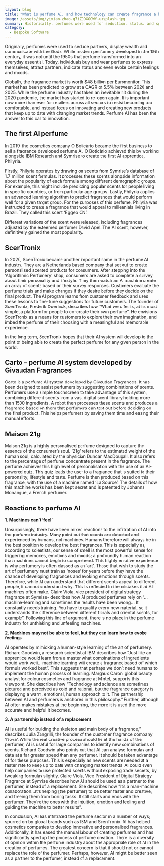 ```yaml
---
layout: blog
title: "What is perfume AI, and how technology can create fragrance a human will love?"
image: /assets/img/yixian-zhao-q7iZCOXGOWY-unsplash.jpg
summary: Historically, perfumes were used for seduction, status, and spiritual practices. Modern perfumery evolved in the 19th century, becoming a daily essential by the 1950s. Perfume AI, emerging in the 21st century, blends technology with traditional fragrance creation, revolutionizing the industry while preserving the perfumer's artistry.
category:
  - Bespoke Software
---
```


Originally, perfumes were used to seduce partners, display wealth and communicate with the Gods. While modern perfumery developed in the 19th century, it was not until the 1950s that perfume transformed into an everyday essential. Today, individuals buy and wear perfumes to express themselves, attract partners, indicate status and even evoke certain feelings and moods.

Globally, the fragrance market is worth $48 billion per Euromonitor. This market has been predicted to grow at a CAGR of 5.5% between 2020 and 2025. While the perfume industry has taken an inevitable hit during the 2020 pandemic, the market has started to re-open again. It is important now more than ever for retailers across all sectors to resist becoming too comfortable, and instead focus on innovating and creating new products that keep up to date with changing market trends. Perfume AI has been the answer to this call to innovation.

## The first AI perfume
In 2019, the cosmetics company O Boticàrio became the first business to sell a fragrance developed perfume AI. O Boticàrio achieved this by working alongside IBM Research and Symrise to create the first AI apprentice, Philyria.

Firstly, Philyria operates by drawing on scents from Symrise’s database of 1.7 million scent formulas. It processes these scents alongside information about the popularity of each formula among different demographic groups. For example, this might include predicting popular scents for people living in specific countries, or from particular age groups. Lastly, Philyria applies an advanced learning algorithm to predict fragrances that would perform well for a given target group. For the purposes of this perfume, Philyria was instructed to create a fragrance that would appeal to millennials living in Brazil. They called this scent ‘Eggeo ON’.

Different variations of the scent were released, including fragrances adjusted by the esteemed perfumer David Apel. The AI scent, however, definitively gained the most popularity.

## ScenTronix
In 2020, ScenTronix became another important name in the perfume Al industry. They are a Netherlands based company that set out to create personalised scented products for consumers. After stepping into the ‘Algorithmic Perfumery’ shop, consumers are asked to complete a survey about their personality and lifestyle. They then watch an AI machine create an array of scents based on their survey responses. Customers evaluate the perfume trials and make changes if they desire before they decide on the final product. The AI program learns from customer feedback and uses these lessons to fine-tune suggestions for future customers. The founder of ScenTronix, Frederik Duerinck, describes how “What we offer is, at its most simple, a platform for people to co-create their own perfume”. He envisions ScenTronix as a means for customers to explore their own imagination, and imbed the perfume of their choosing with a meaningful and memorable experience.

In the long term, ScenTronix hopes that their AI system will develop to the point of being able to create the perfect perfume for any given person in the world.

## Carto – perfume AI system developed by Givaudan Fragrances
Carto is a perfume AI system developed by Givaudan Fragrances. It has been designed to assist perfumers by suggesting combinations of scents. Perfumers use a simple touchscreen to take advantage of this system, combining different scents from a vast digital scent library holding more than 1500 ingredients. A robot then processes these scents and produces a fragrance based on them that perfumers can test out before deciding on the final product. This helps perfumers by saving them time and easing their manual efforts.

## Maison 21g
Maison 21g is a highly personalised perfume designed to capture the essence of the consumer’s soul. ‘21g’ refers to the estimated weight of the human soul, calculated by the physician Duncan MacDougall. It also refers to the percentage of perfume concentrate present in the fragrance. The perfume achieves this high level of personalisation with the use of an AI-powered quiz. This quiz leads the user to a fragrance that is suited to their personality, lifestyle and taste. Perfume is then produced based on this fragrance, with the use of a machine named ‘La Source’. The details of how this machine works has been kept secret and is patented by Johanna Monangue, a French perfumer.

## Reactions to perfume AI

**1. Machines can’t ‘feel’**

Unsurprisingly, there have been mixed reactions to the infiltration of AI into the perfume industry. Many point out that scents are detected and experienced by humans, not machines. Humans therefore will always be in the best position to develop the best fragrances. This is especially as, according to scientists, our sense of smell is the most powerful sense for triggering memories, emotions and moods; a profoundly human reaction that machines cannot begin to comprehend. This highly emotive experience is why perfumery is often classed as an ‘art’. Those that wish to study the art of perfumery must train as ‘noses’ for years before they have the chance of developing fragrances and evoking emotions through scents. Therefore, while AI can understand that different scents appeal to different people, it cannot understand why. This is reflected in the mistakes that AI machines often make. Claire Viola, vice president of digital strategy fragrance at Symrise- describes how AI produced perfumes rely on “… machine-learning and sometimes the results have been wrong… It constantly needs training. You have to qualify every new material, so it understands the difference between different florals and oriental scents, for example”. Following this line of argument, there is no place in the perfume industry for unthinking and unfeeling machines.

**2. Machines may not be able to feel, but they can learn how to evoke feelings**

AI operates by mimicking a human-style learning of the art of perfumery. Richard Goodwin, a research scientist at IBM describes how “Just like an apprentice would learn from a master what combinations of ingredients would work well… machine learning will create a fragrance based off which formula worked best”. This suggests that perhaps we don’t need humans to implement the human process of learning. Margaux Caron, global beauty analyst for colour cosmetics and fragrance at Mintel, supports this viewpoint. She describes how “Technology and science are sometimes pictured and perceived as cold and rational, but the fragrance category is displaying a warm, emotional, human approach to it. The partnership between AI and perfumers is anchored in this philosophy.” Further, although AI often makes mistakes at the beginning, the more it is used the more accurate and helpful it becomes.

**3. A partnership instead of a replacement**

AI is useful for building the skeleton and main body of a fragrance,” describes Julia Zangrilli, the founder of the customer fragrance company ‘Nova’. While the real creative process should lie at the hands of the perfumer, AI is useful for large companies to identify new combinations of scents. Richard Goodwin also points out that AI can analyse formulas and data at a far greater speed than any perfumer. It should be taken advantage of for these purposes. This is especially as new scents are needed at a faster rate to keep up to date with changing market trends. AI could even help companies to use protected scents without exposing trade secrets, by tweaking formulas slightly. Claire Viola, Vice President of Digital Strategy Fragrance at Symrise describes how AI should be used as a partner to the perfumer, instead of a replacement. She describes how “It’s a man-machine collaboration…It’s helping [the perfumer] to be better faster and creative, and freeing them from boring tasks. It still starts and ends with the perfumer. They’re the ones with the intuition, emotion and feeling and guiding the machine to better results”.

In conclusion, AI has infiltrated the perfume sector in a number of ways; spurred on by global brands such as IBM and ScenTronix. AI has helped cosmetics companies to develop innovative and personalised fragrances. Additionally, it has eased the manual labour of creating perfumes and has significantly sped up the process of perfume creation. There is a diversity of opinion within the perfume industry about the appropriate role of AI in the creation of perfumes. The greatest concern is that it should not or cannot replace the role of the perfumer. Perhaps, however, AI might be better seen as a partner to the perfumer, instead of a replacement.
